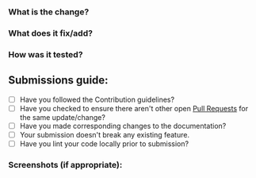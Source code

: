 ### What is the change?


### What does it fix/add?


### How was it tested?


## Submissions guide:
- [ ] Have you followed the Contribution guidelines?
- [ ] Have you checked to ensure there aren't other open [Pull Requests](https://github.com/akshitagupta15june/vehicle_speed_estimator/pulls) for the same update/change?
- [ ] Have you made corresponding changes to the documentation?
- [ ] Your submission doesn't break any existing feature.
- [ ] Have you lint your code locally prior to submission?

### Screenshots (if appropriate):
